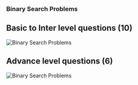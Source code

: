 ### Binary Search Problems

## Basic to Inter level questions (10)

![Binary Search Problems](https://user-images.githubusercontent.com/64327599/167286213-2fc97948-a71c-4af6-814a-1cf68b3ca72e.jpg)

## Advance level questions (6)

![Binary Search Problems](https://user-images.githubusercontent.com/64327599/167286213-2fc97948-a71c-4af6-814a-1cf68b3ca72e.jpg)
